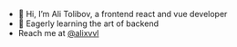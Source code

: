 - 👋 Hi, I’m Ali Tolibov, a frontend react and vue developer
- 👀 Eagerly learning the art of backend 
-   Reach me at [@alixvvl](https://t.me/alixvvl)
